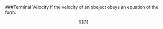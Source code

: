 ###Terminal Velocity
If the velocity of an obeject obeys an equation of the form:  
<center>![][1]  

[1]: http://latex.codecogs.com/gif.latex?\\\frac{dv}{dt}=a-bv  
[2]: http://latex.codecogs.com/gif.latex?\x=\\frac{-b\\pm\\sqrt{b^2-4ac}}{2a}  
